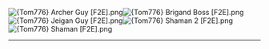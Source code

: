 ![{Tom776} Archer Guy [F2E].png](https://raw.githubusercontent.com/Klokinator/FE-Repo/main/Portrait%20Repository/Spriting%20Community%20OC's%20(Grouped%20by%20Artist)/Tom776/%7BTom776%7D%20Archer%20Guy%20%5BF2E%5D.png "{Tom776} Archer Guy [F2E].png")![{Tom776} Brigand Boss [F2E].png](https://raw.githubusercontent.com/Klokinator/FE-Repo/main/Portrait%20Repository/Spriting%20Community%20OC's%20(Grouped%20by%20Artist)/Tom776/%7BTom776%7D%20Brigand%20Boss%20%5BF2E%5D.png "{Tom776} Brigand Boss [F2E].png")![{Tom776} Jeigan Guy [F2E].png](https://raw.githubusercontent.com/Klokinator/FE-Repo/main/Portrait%20Repository/Spriting%20Community%20OC's%20(Grouped%20by%20Artist)/Tom776/%7BTom776%7D%20Jeigan%20Guy%20%5BF2E%5D.png "{Tom776} Jeigan Guy [F2E].png")![{Tom776} Shaman 2 [F2E].png](https://raw.githubusercontent.com/Klokinator/FE-Repo/main/Portrait%20Repository/Spriting%20Community%20OC's%20(Grouped%20by%20Artist)/Tom776/%7BTom776%7D%20Shaman%202%20%5BF2E%5D.png "{Tom776} Shaman 2 [F2E].png")![{Tom776} Shaman [F2E].png](https://raw.githubusercontent.com/Klokinator/FE-Repo/main/Portrait%20Repository/Spriting%20Community%20OC's%20(Grouped%20by%20Artist)/Tom776/%7BTom776%7D%20Shaman%20%5BF2E%5D.png "{Tom776} Shaman [F2E].png")



----

